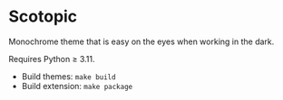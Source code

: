 # Scotopic

Monochrome theme that is easy on the eyes when working in the dark.

Requires Python ≥ 3.11.
- Build themes: `make build`
- Build extension: `make package`

